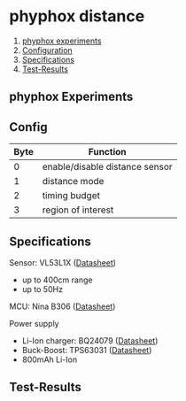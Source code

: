 # phyphox distance
1. [phyphox experiments](#qr)
2. [Configuration](#config)
3. [Specifications](#Specification)
4. [Test-Results](#Test-Results)

## phyphox Experiments <a name="qr"></a>

## Config <a name="config"></a>
Byte | Function
-----|----------
0 | enable/disable distance sensor
1 | distance mode
2 | timing budget
3 | region of interest

## Specifications <a name="Specification"></a>

Sensor: VL53L1X ([Datasheet](https://www.st.com/resource/en/datasheet/vl53l1x.pdf))
 - up to 400cm range
 - up to 50Hz 


MCU: Nina B306 ([Datasheet](https://www.u-blox.com/sites/default/files/NINA-B3_DataSheet_UBX-17052099_C1-Public.pdf))

Power supply
 - Li-Ion charger: BQ24079 ([Datasheet](https://www.ti.com/lit/gpn/BQ24079))
 - Buck-Boost: TPS63031 ([Datasheet](https://www.ti.com/lit/gpn/tps63031))
 - 800mAh Li-Ion

## Test-Results <a name="Test-results"></a>
